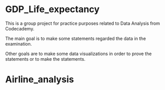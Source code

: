 # GDP_Life_expectancy #

This is a group project for practice purposes related to Data Analysis from Codecademy.

The main goal is to make some statements regarded the data in the examination.

Other goals are to make some data visualizations in order to prove the statements or to make the statements.
# Airline_analysis
